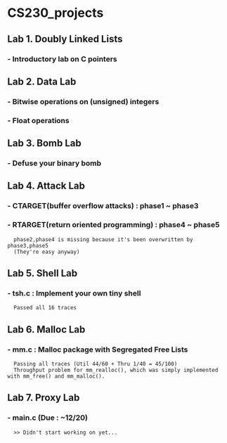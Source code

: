 # CS230_projects

##  Lab 1. Doubly Linked Lists
### - Introductory lab on C pointers


##  Lab 2. Data Lab
### - Bitwise operations on (unsigned) integers
### - Float operations


## Lab 3. Bomb Lab
### - Defuse your binary bomb


## Lab 4. Attack Lab
### - CTARGET(buffer overflow attacks) : phase1 ~ phase3
### - RTARGET(return oriented programming) : phase4 ~ phase5
      phase2,phase4 is missing because it's been overwritten by phase3,phase5
      (They're easy anyway)


## Lab 5. Shell Lab
### - tsh.c : Implement your own tiny shell
      Passed all 16 traces


## Lab 6. Malloc Lab
### - mm.c : Malloc package with Segregated Free Lists
      Passing all traces (Util 44/60 + Thru 1/40 = 45/100)
      Throughput problem for mm_realloc(), which was simply implemented with mm_free() and mm_malloc().
      

## Lab 7. Proxy Lab
### - main.c  (Due : ~12/20)
      >> Didn't start working on yet...

